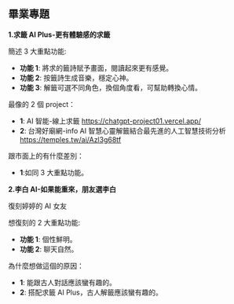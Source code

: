 ## 畢業專題

**1.求籤 AI Plus-更有體驗感的求籤**

簡述 3 大重點功能:

-   **功能 1**: 將求的籤詩賦予畫面，閱讀起來更有感覺。
-   **功能 2**: 按籤詩生成音樂，穩定心神。
-   **功能 3**: 解籤可選不同角色，換個角度看，可幫助轉換心情。

最像的 2 個 project：

-   **1**: AI 智能-線上求籤 https://chatgpt-project01.vercel.app/
-   **2**: 台灣好廟網-info AI 智慧心靈解籤結合最先進的人工智慧技術分析 https://temples.tw/ai/Azl3g68tf

跟市面上的有什麼差別：

-   **1**:如同 3 大重點功能。

**2.李白 AI-如果能重來，朋友選李白**

復刻婷婷的 AI 女友

想復刻的 2 大重點功能:

-   **功能 1**: 個性鮮明。
-   **功能 2**: 聊天自然。

為什麼想做這個的原因：

-   **1**: 能跟古人對話應該蠻有趣的。
-   **2**: 搭配求籤 AI Plus，古人解籤應該蠻有趣的。
